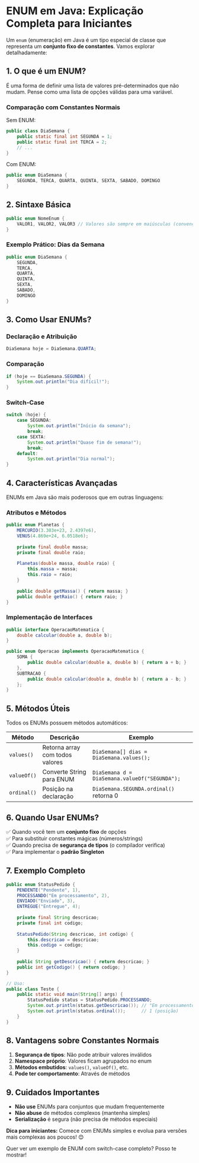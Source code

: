# **ENUM em Java: Explicação Completa para Iniciantes**

Um `enum` (enumeração) em Java é um tipo especial de classe que representa um **conjunto fixo de constantes**. Vamos explorar detalhadamente:

## **1. O que é um ENUM?**
É uma forma de definir uma lista de valores pré-determinados que não mudam. Pense como uma lista de opções válidas para uma variável.

### **Comparação com Constantes Normais**
Sem ENUM:
```java
public class DiaSemana {
    public static final int SEGUNDA = 1;
    public static final int TERCA = 2;
    // ...
}
```
Com ENUM:
```java
public enum DiaSemana {
    SEGUNDA, TERCA, QUARTA, QUINTA, SEXTA, SABADO, DOMINGO
}
```

## **2. Sintaxe Básica**
```java
public enum NomeEnum {
    VALOR1, VALOR2, VALOR3 // Valores são sempre em maiúsculas (convenção)
}
```

### **Exemplo Prático: Dias da Semana**
```java
public enum DiaSemana {
    SEGUNDA, 
    TERCA, 
    QUARTA, 
    QUINTA, 
    SEXTA, 
    SABADO, 
    DOMINGO
}
```

## **3. Como Usar ENUMs?**
### **Declaração e Atribuição**
```java
DiaSemana hoje = DiaSemana.QUARTA;
```

### **Comparação**
```java
if (hoje == DiaSemana.SEGUNDA) {
    System.out.println("Dia difícil!");
}
```

### **Switch-Case**
```java
switch (hoje) {
    case SEGUNDA:
        System.out.println("Início da semana");
        break;
    case SEXTA:
        System.out.println("Quase fim de semana!");
        break;
    default:
        System.out.println("Dia normal");
}
```

## **4. Características Avançadas**
ENUMs em Java são mais poderosos que em outras linguagens:

### **Atributos e Métodos**
```java
public enum Planetas {
    MERCURIO(3.303e+23, 2.4397e6),
    VENUS(4.869e+24, 6.0518e6);
    
    private final double massa;
    private final double raio;
    
    Planetas(double massa, double raio) {
        this.massa = massa;
        this.raio = raio;
    }
    
    public double getMassa() { return massa; }
    public double getRaio() { return raio; }
}
```

### **Implementação de Interfaces**
```java
public interface OperacaoMatematica {
    double calcular(double a, double b);
}

public enum Operacao implements OperacaoMatematica {
    SOMA {
        public double calcular(double a, double b) { return a + b; }
    },
    SUBTRACAO {
        public double calcular(double a, double b) { return a - b; }
    };
}
```

## **5. Métodos Úteis**
Todos os ENUMs possuem métodos automáticos:

| Método | Descrição | Exemplo |
|--------|-----------|---------|
| `values()` | Retorna array com todos valores | `DiaSemana[] dias = DiaSemana.values();` |
| `valueOf()` | Converte String para ENUM | `DiaSemana d = DiaSemana.valueOf("SEGUNDA");` |
| `ordinal()` | Posição na declaração | `DiaSemana.SEGUNDA.ordinal()` retorna 0 |

## **6. Quando Usar ENUMs?**
✅ Quando você tem um **conjunto fixo** de opções  
✅ Para substituir constantes mágicas (números/strings)  
✅ Quando precisa de **segurança de tipos** (o compilador verifica)  
✅ Para implementar o **padrão Singleton**  

## **7. Exemplo Completo**
```java
public enum StatusPedido {
    PENDENTE("Pendente", 1),
    PROCESSANDO("Em processamento", 2),
    ENVIADO("Enviado", 3),
    ENTREGUE("Entregue", 4);
    
    private final String descricao;
    private final int codigo;
    
    StatusPedido(String descricao, int codigo) {
        this.descricao = descricao;
        this.codigo = codigo;
    }
    
    public String getDescricao() { return descricao; }
    public int getCodigo() { return codigo; }
}

// Uso:
public class Teste {
    public static void main(String[] args) {
        StatusPedido status = StatusPedido.PROCESSANDO;
        System.out.println(status.getDescricao()); // "Em processamento"
        System.out.println(status.ordinal());      // 1 (posição)
    }
}
```

## **8. Vantagens sobre Constantes Normais**
1. **Segurança de tipos**: Não pode atribuir valores inválidos
2. **Namespace próprio**: Valores ficam agrupados no enum
3. **Métodos embutidos**: `values()`, `valueOf()`, etc.
4. **Pode ter comportamento**: Através de métodos

## **9. Cuidados Importantes**
- **Não use** ENUMs para conjuntos que mudam frequentemente
- **Não abuse** de métodos complexos (mantenha simples)
- **Serialização** é segura (não precisa de métodos especiais)

**Dica para iniciantes:** Comece com ENUMs simples e evolua para versões mais complexas aos poucos! 😊

Quer ver um exemplo de ENUM com switch-case completo? Posso te mostrar!
